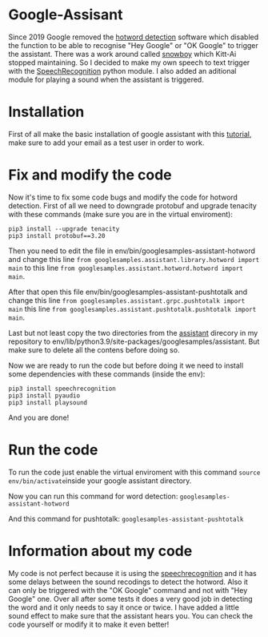 # Google-Assisant

Since 2019 Google removed the [hotword detection](https://github.com/googlesamples/assistant-sdk-python/issues/411)
software which disabled the function to be able to recognise "Hey Google"
or "OK Google" to trigger the assistant. There was a work around 
called [snowboy](https://github.com/Kitt-AI/snowboy) which Kitt-Ai stopped maintaining.
So I decided to make my own speech to text trigger with the [SpeechRecognition](https://pypi.org/project/SpeechRecognition/) python module. I also added an aditional module for playing a sound when the assistant is triggered.

# Installation 

First of all make the basic installation of google assistant with this [tutorial](https://developers.google.com/assistant/sdk/guides/service/python), make sure to add your email as a test user in order to work.

# Fix and modify the code

Now it's time to fix some code bugs and modify the code for hotword detection. First of all
we need to downgrade protobuf and upgrade tenacity with these commands (make sure you are in the virtual enviroment):

```
pip3 install --upgrade tenacity
pip3 install protobuf==3.20
```

Then you need to edit the file in env/bin/googlesamples-assistant-hotword and change this line `from googlesamples.assistant.library.hotword import main` to this line `from googlesamples.assistant.hotword.hotword import main`.

After that open this file env/bin/googlesamples-assistant-pushtotalk and change this line `from googlesamples.assistant.grpc.pushtotalk import main` this line `from googlesamples.assistant.pushtotalk.pushtotalk import main`.

Last but not least copy the two directories from the [assistant]() direcory in my repository to env/lib/python3.9/site-packages/googlesamples/assistant. But make sure to delete all the contens before doing so.

Now we are ready to run the code but before doing it we need to install some dependencies with these commands (inside the env):

```
pip3 install speechrecognition
pip3 install pyaudio
pip3 install playsound
```

And you are done!

# Run the code

To run the code just enable the virtual enviroment with this command `source env/bin/activate`inside your google assistant directory.

Now you can run this command for word detection:
`googlesamples-assistant-hotword` 

And this command for pushtotalk:
`googlesamples-assistant-pushtotalk`

# Information about my code

My code is not perfect because it is using the [speechrecognition](https://pypi.org/project/SpeechRecognition/) and it has some delays between 
the sound recodings to detect the hotword. Also it can only be triggered with the "OK Google" command and not with "Hey Google" one. Over all after some tests it does a very good job in detecting the word and it only needs to say it once or twice. I have added a little sound effect to make sure that the assistant hears you. You can check the code yourself or modify it to make it even better!


